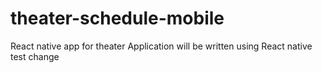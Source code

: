 # theater-schedule-mobile
React native app for theater
Application will be written using React native
test change